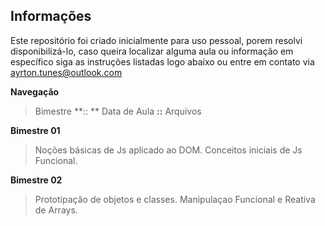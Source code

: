 ## **Informações**

Este repositório foi criado inicialmente para uso pessoal, porem resolvi disponibilizá-lo, caso queira localizar alguma aula ou informação em específico siga as instruções listadas logo abaixo ou entre em contato via ayrton.tunes@outlook.com

 **Navegação**
>  Bimestre **:: ** Data de Aula **::** Arquivos  

**Bimestre 01** 
>  Noções  básicas de Js aplicado ao DOM. 
>  Conceitos iniciais de Js Funcional.

**Bimestre 02**
>   Prototipação de objetos e classes.
>   Manipulaçao Funcional e Reativa de Arrays.

